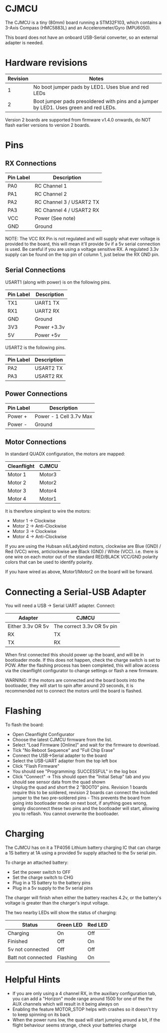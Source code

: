 # CJMCU

The CJMCU is a tiny (80mm) board running a STM32F103, which contains a 3-Axis Compass (HMC5883L)
and an Accelerometer/Gyro (MPU6050).

This board does not have an onboard USB-Serial converter, so an external adapter is needed.

# Hardware revisions

| Revision | Notes                                                                                 |
| -------- | ------------------------------------------------------------------------------------- |
| 1        | No boot jumper pads by LED1. Uses blue and red LEDs                                   |
| 2        | Boot jumper pads presoldered with pins and a jumper by LED1. Uses green and red LEDs. |

Version 2 boards are supported from firmware v1.4.0 onwards, do NOT flash earlier versions to version 2 boards.

# Pins

## RX Connections

| Pin Label | Description              |
| --------- | ------------------------ |
| PA0       | RC Channel 1             |
| PA1       | RC Channel 2             |
| PA2       | RC Channel 3 / USART2 TX |
| PA3       | RC Channel 4 / USART2 RX |
| VCC       | Power (See note)         |
| GND       | Ground                   |

NOTE: The VCC RX Pin is not regulated and will supply what ever voltage is provided to the board, this will mean it'll provide 5v if a 5v serial connection is used. Be careful if you are using a voltage sensitive RX. A regulated 3.3v supply can be found on the top pin of column 1, just below the RX GND pin.

## Serial Connections

USART1 (along with power) is on the following pins.

| Pin Label | Description |
| --------- | ----------- |
| TX1       | UART1 TX    |
| RX1       | UART2 RX    |
| GND       | Ground      |
| 3V3       | Power +3.3v |
| 5V        | Power +5v   |

USART2 is the following pins.

| Pin Label | Description |
| --------- | ----------- |
| PA2       | USART2 TX   |
| PA3       | USART2 RX   |

## Power Connections

| Pin Label | Description             |
| --------- | ----------------------- |
| Power +   | Power - 1 Cell 3.7v Max |
| Power -   | Ground                  |

## Motor Connections

In standard QUADX configuration, the motors are mapped:

| Cleanflight | CJMCU  |
| ----------- | ------ |
| Motor 1     | Motor3 |
| Motor 2     | Motor2 |
| Motor 3     | Motor4 |
| Motor 4     | Motor1 |

It is therefore simplest to wire the motors:

- Motor 1 -> Clockwise
- Motor 2 -> Anti-Clockwise
- Motor 3 -> Clockwise
- Motor 4 -> Anti-Clockwise

If you are using the Hubsan x4/Ladybird motors, clockwise are Blue (GND) / Red (VCC) wires, anticlockwise
are Black (GND) / White (VCC).
i.e. there is one wire on each motor out of the standard RED/BLACK VCC/GND polarity colors that can be used to identify polarity.

If you have wired as above, Motor1/Motor2 on the board will be forward.

# Connecting a Serial-USB Adapter

You will need a USB -> Serial UART adapter. Connect:

| Adapter           | CJMCU                      |
| ----------------- | -------------------------- |
| Either 3.3v OR 5v | The correct 3.3v OR 5v pin |
| RX                | TX                         |
| TX                | RX                         |

When first connected this should power up the board, and will be in bootloader mode. If this does not happen, check
the charge switch is set to POW.
After the flashing process has been completed, this will allow access via the cleanflight configurator to change
settings or flash a new firmware.

WARNING: If the motors are connected and the board boots into the bootloader, they will start
to spin after around 20 seconds, it is recommended not to connect the motors until the board
is flashed.

# Flashing

To flash the board:

- Open Cleanflight Configurator
- Choose the latest CJMCU firmware from the list.
- Select "Load Firmware [Online]" and wait for the firmware to download.
- Tick "No Reboot Sequence" and "Full Chip Erase"
- Connect the USB->Serial adapter to the board
- Select the USB-UART adapter from the top left box
- Click "Flash Firmware"
- You should see "Programming: SUCCESSFUL" in the log box
- Click "Connect" -> This should open the "Initial Setup" tab and you should see sensor data from the quad shown
- Unplug the quad and short the 2 "BOOT0" pins. Revision 1 boards require this to be soldered, revision 2 boards can connect the included jumper to the two pre-soldered pins - This prevents the board from going into bootloader mode on next
  boot, if anything goes wrong, simply disconnect these two pins and the bootloader will start, allowing you to reflash. You cannot
  overwrite the bootloader.

# Charging

The CJMCU has on it a TP4056 Lithium battery charging IC that can charge a 1S battery at 1A using a provided 5v supply attached to the 5v serial pin.

To charge an attached battery:

- Set the power switch to OFF
- Set the charge switch to CHG
- Plug in a 1S battery to the battery pins
- Plug in a 5v supply to the 5v serial pins

The charger will finish when either the battery reaches 4.2v, or the battery's voltage is greater than the charger's input voltage.

The two nearby LEDs will show the status of charging:

| Status             | Green LED | Red LED |
| ------------------ | --------- | ------- |
| Charging           | On        | Off     |
| Finished           | Off       | On      |
| 5v not connected   | Off       | Off     |
| Batt not connected | Flashing  | On      |

# Helpful Hints

- If you are only using a 4 channel RX, in the auxiliary configuration tab, you can add a "Horizon" mode range around 1500
  for one of the the AUX channels which will result in it being always on
- Enabling the feature MOTOR_STOP helps with crashes so it doesn't try to keep spinning on its back
- When the power runs low, the quad will start jumping around a bit, if the flight behaviour seems strange, check your batteries charge
